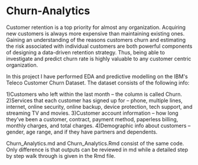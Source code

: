 # Churn-Analytics

Customer retention is a top priority for almost any organization. Acquiring new customers is always more expensive than maintaining
existing ones. Gaining an understanding of the reasons customers churn and estimating the risk associated with individual customers
are both powerful components of designing a data-driven retention strategy. Thus, being able to investigate and predict churn rate
is highly valuable to any customer centric organization. 

In this project I have performed EDA and predictive modelling on the IBM's Teleco Customer Churn Dataset. The dataset consists of the
following info:

1)Customers who left within the last month – the column is called Churn.
2)Services that each customer has signed up for – phone, multiple lines, internet, online security, online backup, device protection,
tech support, and streaming TV and movies.
3)Customer account information – how long they’ve been a customer, contract, payment method, paperless billing, monthly charges, and
total charges.
4)Demographic info about customers – gender, age range, and if they have partners and dependents.

Churn_Analytics.md and Churn_Analytics.Rmd consist of  the same code. Only difference is that outputs can be reviewed in md while a detailed step by step walk through is given in the Rmd file. 
